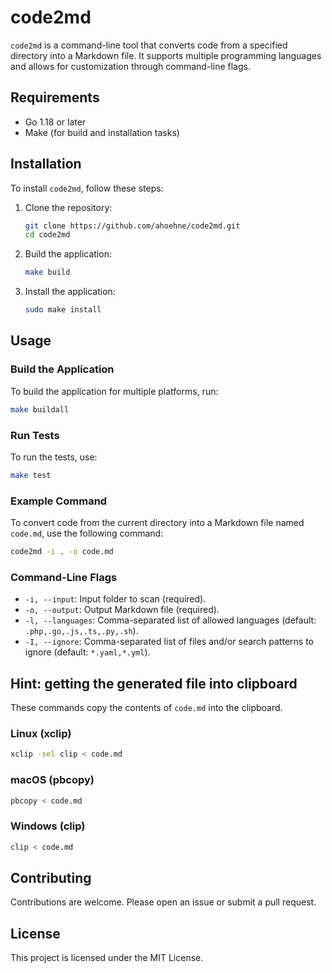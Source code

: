 # code2md

`code2md` is a command-line tool that converts code from a specified directory into a Markdown file. It supports multiple programming languages and allows for customization through command-line flags.

## Requirements

- Go 1.18 or later
- Make (for build and installation tasks)

## Installation

To install `code2md`, follow these steps:

1. Clone the repository:
   ```sh
   git clone https://github.com/ahoehne/code2md.git
   cd code2md
   ```

2. Build the application:
   ```sh
   make build
   ```

3. Install the application:
   ```sh
   sudo make install
   ```

## Usage

### Build the Application

To build the application for multiple platforms, run:
```sh
make buildall
```

### Run Tests

To run the tests, use:
```sh
make test
```

### Example Command

To convert code from the current directory into a Markdown file named `code.md`, use the following command:
```sh
code2md -i . -o code.md
```

### Command-Line Flags

- `-i, --input`: Input folder to scan (required).
- `-o, --output`: Output Markdown file (required).
- `-l, --languages`: Comma-separated list of allowed languages (default: `.php,.go,.js,.ts,.py,.sh`).
- `-I, --ignore`: Comma-separated list of files and/or search patterns to ignore (default: `*.yaml,*.yml`).

## Hint: getting the generated file into clipboard
These commands copy the contents of `code.md` into the clipboard.

### Linux (xclip)

```sh
xclip -sel clip < code.md
```

### macOS (pbcopy)

```sh
pbcopy < code.md
```

### Windows (clip)

```sh
clip < code.md
```

## Contributing

Contributions are welcome. Please open an issue or submit a pull request.

## License

This project is licensed under the MIT License.